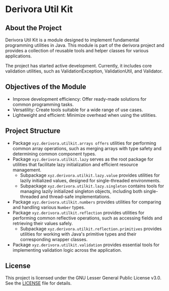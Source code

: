 # Derivora Util Kit

## About the Project

Derivora Util Kit is a module designed to implement fundamental programming utilities in Java. This module is part of the derivora project and provides a collection of reusable tools and helper classes for various applications.

The project has started active development. Currently, it includes core validation utilities, such as ValidationException, ValidationUtil, and Validator.

## Objectives of the Module

* Improve development efficiency: Offer ready-made solutions for common programming tasks.
* Versatility: Create tools suitable for a wide range of use cases.
* Lightweight and efficient: Minimize overhead when using the utilities.

## Project Structure

* Package `xyz.derivora.utilkit.arrays offers` utilities for performing common array operations, such as merging arrays with type safety and determining common component types.
* Package `xyz.derivora.utilkit.lazy` serves as the root package for utilities that facilitate lazy initialization and efficient resource management.
    * Subpackage `xyz.derivora.utilkit.lazy.value` provides utilities for lazily initialized values, designed for single-threaded environments.
    * Subpackage `xyz.derivora.utilkit.lazy.singleton` contains tools for managing lazily initialized singleton objects, including both single-threaded and thread-safe implementations.
* Package `xyz.derivora.utilkit.numbers` provides utilities for comparing and handling various `Number` types.
* Package `xyz.derivora.utilkit.reflection` provides utilities for performing common reflective operations, such as accessing fields and retrieving their values safely.
  * Subpackage `xyz.derivora.utilkit.reflection.primitives` provides utilities for working with Java's primitive types and their corresponding wrapper classes.
* Package `xyz.derivora.utilkit.validation` provides essential tools for implementing validation logic across the application.

## License

This project is licensed under the GNU Lesser General Public License v3.0.
See the [LICENSE](./LICENSE) file for details.